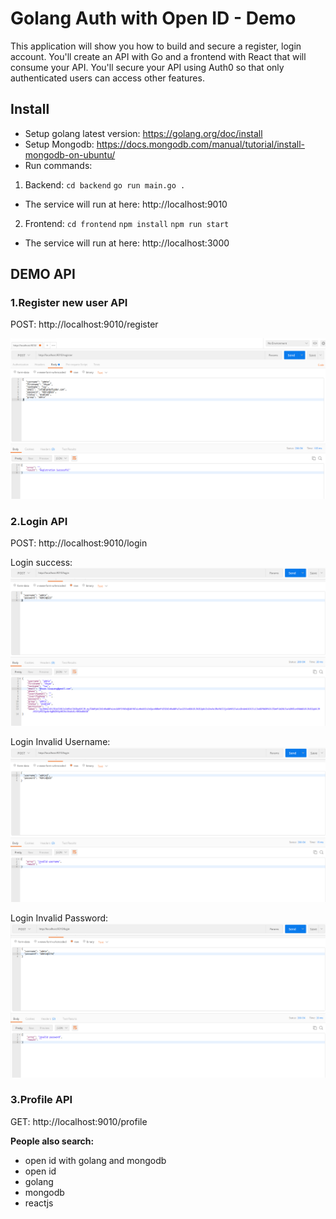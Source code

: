 # Golang Auth with Open ID - Demo

This application will show you how to build and secure a register, login account. You'll create an API with Go and a frontend with React that will consume your API. You'll secure your API using Auth0 so that only authenticated users can access other features.

## Install
- Setup golang latest version: https://golang.org/doc/install
- Setup Mongodb: https://docs.mongodb.com/manual/tutorial/install-mongodb-on-ubuntu/
- Run commands:
1. Backend:
``cd backend``
``go run main.go .``

- The service will run at here: http://localhost:9010

2. Frontend:
``cd frontend``
``npm install``
``npm run start``

- The service will run at here: http://localhost:3000

## DEMO API
### 1.Register new user API
POST: http://localhost:9010/register

![Register new account](./backend/media/register_api.png)

### 2.Login API
POST: http://localhost:9010/login

Login success:
![Login your account](./backend/media/login_user.png)

Login Invalid Username:
![Login Invalid Username](./backend/media/invalid_username.png)

Login Invalid Password:
![Login Invalid Password](./backend/media/invalid_pass_error.png)

### 3.Profile API
GET: http://localhost:9010/profile


**People also search:**
- open id with golang and mongodb
- open id
- golang
- mongodb
- reactjs